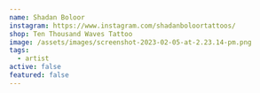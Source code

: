 ```yaml
---
name: Shadan Boloor
instagram: https://www.instagram.com/shadanboloortattoos/
shop: Ten Thousand Waves Tattoo
image: /assets/images/screenshot-2023-02-05-at-2.23.14-pm.png
tags:
  - artist
active: false
featured: false
---
```

